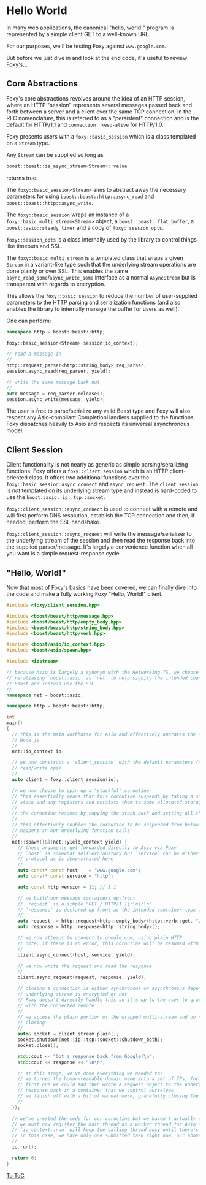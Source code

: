 # Hello World

In many web applications, the canonical "hello, world!" program is represented by a simple client
GET to a well-known URL.

For our purposes, we'll be testing Foxy against `www.google.com`.

But before we just dive in and look at the end code, it's useful to review Foxy's...

## Core Abstractions

Foxy's core abstractions revolves around the idea of an HTTP session, where an HTTP "session"
represents several messages passed back and forth between a server and a client over the same
TCP connection. In the RFC nomenclature, this is referred to as a "persistent" connection and is the
default for HTTP/1.1 and `connection: keep-alive` for HTTP/1.0.

Foxy presents users with a `foxy::basic_session` which is a class templated on a `Stream` type.

Any `Stream` can be supplied so long as
```c++
boost::beast::is_async_stream<Stream>::value
```
returns true.

The `foxy::basic_session<Stream>` aims to abstract away the necessary parameters for using
`boost::beast::http::async_read` and `boost::beast::http::async_write`.

The `foxy::basic_session` wraps an instance of a `foxy::basic_multi_stream<Stream>` object, a
`boost::beast::flat_buffer`, a `boost::asio::steady_timer` and a copy of `foxy::session_opts`.

`foxy::session_opts` is a class internally used by the library to control things like timeouts and
SSL.

The `foxy::basic_multi_stream` is a templated class that wraps a given `Stream` in a variant-like
type such that the underlying stream operations are done plainly or over SSL. This enables the same
`async_read_some`/`async_write_some` interface as a normal `AsyncStream` but is transparent with
regards to encryption.

This allows the `foxy::basic_session` to reduce the number of user-supplied parameters to the HTTP
parsing and serialization functions (and also enables the library to internally manage the buffer
for users as well).

One can perform:
```c++
namespace http = boost::beast::http;

foxy::basic_session<Stream> session{io_context};

// read a message in
//
http::request_parser<http::string_body> req_parser;
session.async_read(req_parser, yield);

// write the same message back out
//
auto message = req_parser.release();
session.async_write(message, yield);
```

The user is free to parse/serialize any valid Beast type and Foxy will also respect any
Asio-compliant CompletionHandlers supplied to the functions. Foxy dispatches heavily to Asio and
respects its universal asynchronous model.

## Client Session

Client functionality is not nearly as generic as simple parsing/serailizing functions. Foxy offers a
`foxy::client_session` which is an HTTP client-oriented class. It offers two additional functions
over the `foxy::basic_session`: `async_connect` and `async_request`. The `client_session` is _not_
templated on its underlying stream type and instead is hard-coded to use the
`boost::asio::ip::tcp::socket`.

`foxy::client_session::async_connect` is used to connect with a remote and will first perform DNS
resolution, establish the TCP connection and then, if needed, perform the SSL handshake.

`foxy::client_session::async_request` will write the message/serializer to the underlying stream of
the session and then read the response back into the supplied parser/message. It's largely a
convenience function when all you want is a simple request-response cycle.

## "Hello, World!"

Now that most of Foxy's basics have been covered, we can finally dive into the code and make a fully
working Foxy "Hello, World!" client.

```c++
#include <foxy/client_session.hpp>

#include <boost/beast/http/message.hpp>
#include <boost/beast/http/empty_body.hpp>
#include <boost/beast/http/string_body.hpp>
#include <boost/beast/http/verb.hpp>

#include <boost/asio/io_context.hpp>
#include <boost/asio/spawn.hpp>

#include <iostream>

// because Asio is largely a synonym with the Networking TS, we choose to follow a newer idiom of
// re-aliasing `boost::asio` as `net` to help signify the intended change to eventually move off of
// Boost and instead use the STL
//
namespace net = boost::asio;

namespace http = boost::beast::http;

int
main()
{
  // this is the main workhorse for Asio and effectively operates the same as the event loop in
  // Node.js
  //
  net::io_context io;

  // we now construct a `client_session` with the default parameters (no SSL, timeout of 1s on
  // read/write ops)
  //
  auto client = foxy::client_session(io);

  // we now choose to spin up a "stackful" coroutine
  // this essentially means that this coroutine suspends by taking a snapshot of the current call
  // stack and any registers and persists them to some allocated storage
  //
  // the coroutine resumes by copying the stack back and setting all the appropriate registers again
  //
  // this effectively enables the coroutine to be suspended from below us as the actual suspension
  // happens in our underlying function calls
  //
  net::spawn([&](net::yield_context yield) {
    // these arguments get forwarded directly to Asio via Foxy
    // `host` is somewhat self-explanatory but `service` can be either a port number directly or a
    // protocol as is demonstrated here
    //
    auto const* const host    = "www.google.com";
    auto const* const service = "http";

    auto const http_version = 11; // 1.1

    // we build our message containers up-front
    // `request` is a simple "GET / HTTP/1.1\r\n\r\n"
    // `response` is declared up-front as the intended container type for the reply from Google
    //
    auto request  = http::request<http::empty_body>(http::verb::get, "/", http_version);
    auto response = http::response<http::string_body>();

    // we now attempt to connect to google.com, using plain HTTP
    // note, if there is an error, this coroutine will be resumed with an exception
    //
    client.async_connect(host, service, yield);

    // we now write the request and read the response
    //
    client.async_request(request, response, yield);

    // closing a connection is either synchronous or asynchronous depending on whether or not the
    // underlying stream is encrypted or not
    // Foxy doesn't directly handle this so it's up to the user to gracefully close the connection
    // with the connected remote
    //
    // we access the plain portion of the wrapped multi-stream and do normal Asio TCP connection
    // closing
    //
    auto& socket = client.stream.plain();
    socket.shutdown(net::ip::tcp::socket::shutdown_both);
    socket.close();

    std::cout << "Got a response back from Google!\n";
    std::cout << response << "\n\n";

    // at this stage, we've done everything we needed to!
    // we turned the human-readable domain name into a set of IPs, formed a TCP connection with the
    // first one we could and then wrote a request object to the underlying TCP stream and read the
    // response back in a container that we control ourselves
    // we finish off with a bit of manual work, gracefully closing the TCP connection ourselves
    //
  });

  // we've created the code for our coroutine but we haven't actually done any work yet
  // we must now register the main thread as a worker thread for Asio's `io_context`
  // `io_context::run` will keep the calling thread busy until there's no more work to do
  // in this case, we have only one submitted task right now, our above coroutine
  //
  io.run();

  return 0;
}
```

[To ToC](./index.md#Table-of-Contents)
